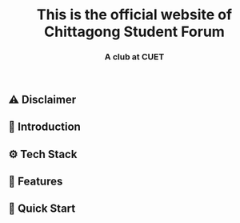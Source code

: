 <h1 align="center">This is the official website of Chittagong Student Forum</h1>
<h3 align="center">A club at CUET</h3>
<br>


## ⚠️ Disclaimer

## 🤖 Introduction

## ⚙️ Tech Stack

## 🔋 Features

## 🤸 Quick Start